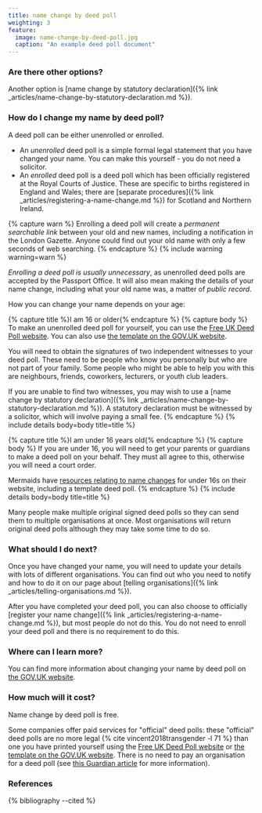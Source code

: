 ```yaml
---
title: name change by deed poll
weighting: 3
feature:
  image: name-change-by-deed-poll.jpg
  caption: "An example deed poll document"
---
```


### Are there other options?

Another option is [name change by statutory declaration]({% link _articles/name-change-by-statutory-declaration.md %}).

### How do I change my name by deed poll?

A deed poll can be either unenrolled or enrolled.

- An *unenrolled* deed poll is a simple formal legal statement that you have changed your name. You can make this yourself - you do not need a solicitor.
- An *enrolled* deed poll is a deed poll which has been officially registered at the Royal Courts of Justice. These are specific to births registered in England and Wales; there are [separate procedures]({% link _articles/registering-a-name-change.md %}) for Scotland and Northern Ireland.

{% capture warn %}
Enrolling a deed poll will create a *permanent searchable link* between your old and new names, including a notification in the London Gazette. Anyone could find out your old name with only a few seconds of web searching.
{% endcapture %}
{% include warning warning=warn %}

*Enrolling a deed poll is usually unnecessary*, as unenrolled deed polls are accepted by the Passport Office. It will also mean making the details of your name change, including what your old name was, a matter of *public record*.

How you can change your name depends on your age:

{% capture title %}I am 16 or older{% endcapture %}
{% capture body %}
To make an unenrolled deed poll for yourself, you can use the [Free UK Deed Poll website](https://freedeedpoll.org.uk/). You can also use [the template on the GOV.UK website](https://www.gov.uk/change-name-deed-poll/make-an-adult-deed-poll). 

You will need to obtain the signatures of two independent witnesses to your deed poll. These need to be people who know you personally but who are not part of your family. Some people who might be able to help you with this are neighbours, friends, coworkers, lecturers, or youth club leaders.

If you are unable to find two witnesses, you may wish to use a [name change by statutory declaration]({% link _articles/name-change-by-statutory-declaration.md %}). A statutory declaration must be witnessed by a solicitor, which will involve paying a small fee.
{% endcapture %}
{% include details body=body title=title %}    

{% capture title %}I am under 16 years old{% endcapture %}
{% capture body %}
If you are under 16, you will need to get your parents or guardians to make a deed poll on your behalf. They must all agree to this, otherwise you will need a court order. 

Mermaids have [resources relating to name changes](https://mermaidsuk.org.uk/legal-resources/) for under 16s on their website, including a template deed poll.
{% endcapture %}
{% include details body=body title=title %}   

Many people make multiple original signed deed polls so they can send them to multiple organisations at once. Most organisations will return original deed polls although they may take some time to do so.

### What should I do next?

Once you have changed your name, you will need to update your details with lots of different organisations. You can find out who you need to notify and how to do it on our page about [telling organisations]({% link _articles/telling-organisations.md %}).

After you have completed your deed poll, you can also choose to officially [register your name change]({% link _articles/registering-a-name-change.md %}), but most people do not do this. You do not need to enroll your deed poll and there is no requirement to do this.

### Where can I learn more?

You can find more information about changing your name by deed poll on [the GOV.UK website](https://www.gov.uk/change-name-deed-poll/overview).

### How much will it cost?

Name change by deed poll is free.

Some companies offer paid services for "official" deed polls: these "official" deed polls are no more legal {% cite vincent2018transgender -l 71 %} than one you have printed yourself using the [Free UK Deed Poll website](https://freedeedpoll.org.uk/) or [the template on the GOV.UK website](https://www.gov.uk/change-name-deed-poll/make-an-adult-deed-poll). There is no need to pay an organisation for a deed poll (see [this Guardian article](https://www.theguardian.com/money/2013/jun/29/deed-poll-websites-avoid) for more information).

### References

{% bibliography --cited %}
